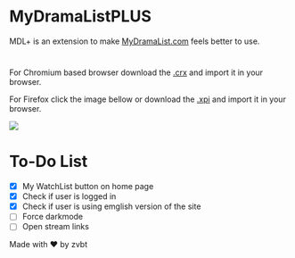 # MyDramaListPLUS

MDL+ is an extension to make [MyDramaList.com](https://mydramalist.com/) feels better to use.

#

For Chromium based browser download the [.crx](https://github.com/zvbt/MyDramalistPLUS/releases/latest) and import it in your browser.

For Firefox click the image bellow or download the [.xpi](https://github.com/zvbt/MyDramalistPLUS/releases/latest) and import it in your browser.

<a href="https://addons.mozilla.org/en-US/firefox/addon/mydramalistplus/"><img src="https://i.imgur.com/R2RYyLb.png"></a>

# To-Do List

- [x] My WatchList button on home page
- [x] Check if user is logged in
- [x] Check if user is using emglish version of the site
- [ ] Force darkmode
- [ ] Open stream links

Made with ❤ by zvbt
